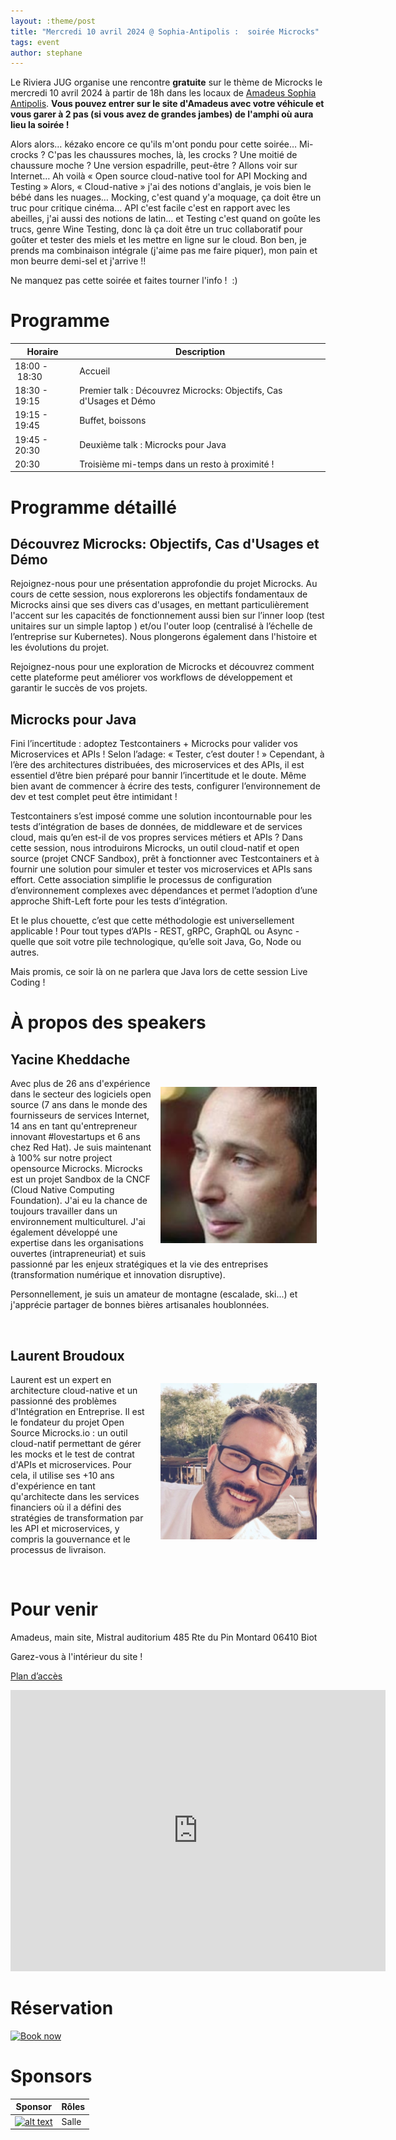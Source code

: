 ```yaml
---
layout: :theme/post
title: "Mercredi 10 avril 2024 @ Sophia-Antipolis :  soirée Microcks"
tags: event
author: stephane
---
```


Le Riviera JUG organise une rencontre **gratuite** sur le thème de Microcks le mercredi 10 avril 2024 à partir de 18h dans les locaux de [Amadeus Sophia Antipolis](url:https://goo.gl/maps/agQMwmE74eWqqQvd8).
**Vous pouvez entrer sur le site d'Amadeus avec votre véhicule et vous garer à 2 pas (si vous avez de grandes jambes) de l'amphi où aura lieu la soirée !**

Alors alors… kézako encore ce qu'ils m'ont pondu pour cette soirée… Mi-crocks ? C'pas les chaussures moches, là, les crocks ? Une moitié de chaussure moche ? Une version espadrille, peut-être ? Allons voir sur Internet… Ah voilà « Open source cloud-native tool for API Mocking and Testing » Alors, « Cloud-native » j'ai des notions d'anglais, je vois bien le bébé dans les nuages… Mocking, c'est quand y'a moquage, ça doit être un truc pour critique cinéma… API c'est facile c'est en rapport avec les abeilles, j'ai aussi des notions de latin… et Testing c'est quand on goûte les trucs, genre Wine Testing, donc là ça doit être un truc collaboratif pour goûter et tester des miels et les mettre en ligne sur le cloud. Bon ben, je prends ma combinaison intégrale (j'aime pas me faire piquer), mon pain et mon beurre demi-sel et j'arrive !!

Ne manquez pas cette soirée et faites tourner l'info !  :)


# Programme

|Horaire|Description|
|---|---|
|18:00 - 18:30|Accueil|
|18:30 - 19:15|Premier talk : Découvrez Microcks: Objectifs, Cas d'Usages et Démo|
|19:15 - 19:45|Buffet, boissons|
|19:45 - 20:30|Deuxième talk : Microcks pour Java|
|20:30|Troisième mi-temps dans un resto à proximité !|

# Programme détaillé

## Découvrez Microcks: Objectifs, Cas d'Usages et Démo

Rejoignez-nous pour une présentation approfondie du projet Microcks. Au cours de cette session, nous explorerons les objectifs fondamentaux de Microcks ainsi que ses divers cas d'usages, en mettant particulièrement l'accent sur les capacités de fonctionnement aussi bien sur l’inner loop (test unitaires sur un simple laptop ) et/ou l'outer loop (centralisé à l’échelle de l’entreprise sur Kubernetes). Nous plongerons également dans l'histoire et les évolutions du projet.

Rejoignez-nous pour une exploration de Microcks et découvrez comment cette plateforme peut améliorer vos workflows de développement et garantir le succès de vos projets.

## Microcks pour Java

Fini l’incertitude : adoptez Testcontainers + Microcks pour valider vos Microservices et APIs ! Selon l’adage: « Tester, c’est douter ! » Cependant, à l’ère des architectures distribuées, des microservices et des APIs, il est essentiel d’être bien préparé pour bannir l’incertitude et le doute. Même bien avant de commencer à écrire des tests, configurer l’environnement de dev et test complet peut être intimidant !

Testcontainers s’est imposé comme une solution incontournable pour les tests d’intégration de bases de données, de middleware et de services cloud, mais qu’en est-il de vos propres services métiers et APIs ? Dans cette session, nous introduirons Microcks, un outil cloud-natif et open source (projet CNCF Sandbox), prêt à fonctionner avec Testcontainers et à fournir une solution pour simuler et tester vos microservices et APIs sans effort. Cette association simplifie le processus de configuration d’environnement complexes avec dépendances et permet l’adoption d’une approche Shift-Left forte pour les tests d’intégration.

Et le plus chouette, c’est que cette méthodologie est universellement applicable ! Pour tout types d’APIs - REST, gRPC, GraphQL ou Async - quelle que soit votre pile technologique, qu’elle soit Java, Go, Node ou autres.

Mais promis, ce soir là on ne parlera que Java lors de cette session Live Coding !

# À propos des speakers

## Yacine Kheddache

<img style='float: right; margin:1em'  width="250" title='Yacine Kheddache' src='Yacine.png'/>

Avec plus de 26 ans d'expérience dans le secteur des logiciels open source (7 ans dans le monde des fournisseurs de services Internet, 14 ans en tant qu'entrepreneur innovant #lovestartups et 6 ans chez Red Hat). Je suis maintenant à 100% sur notre project opensource Microcks. Microcks est un projet Sandbox de la CNCF (Cloud Native Computing Foundation). J'ai eu la chance de toujours travailler dans un environnement multiculturel. J'ai également développé une expertise dans les organisations ouvertes (intrapreneuriat) et suis passionné par les enjeux stratégiques et la vie des entreprises (transformation numérique et innovation disruptive).

Personnellement, je suis un amateur de montagne (escalade, ski...) et j'apprécie partager de bonnes bières artisanales houblonnées.

<br style="clear: right"/>

## Laurent Broudoux

<img style='float: right; margin:1em'  width="250" title='Laurent Broudoux' src='Laurent-Broudoux.jpg'/>

Laurent est un expert en architecture cloud-native et un passionné des problèmes d'Intégration en Entreprise. Il est le fondateur du projet Open Source Microcks.io : un outil cloud-natif permettant de gérer les mocks et le test de contrat d'APIs et microservices. Pour cela, il utilise ses +10 ans d'expérience en tant qu'architecte dans les services financiers où il a défini des stratégies de transformation par les API et microservices, y compris la gouvernance et le processus de livraison.

<br style="clear: right"/>

# Pour venir

Amadeus, main site, Mistral auditorium
485 Rte du Pin Montard
06410 Biot

Garez-vous à l'intérieur du site !

[Plan d’accès](https://goo.gl/maps/agQMwmE74eWqqQvd8)

<iframe src="https://www.google.com/maps/embed?pb=!1m18!1m12!1m3!1d2334.61087379998!2d7.057556422906037!3d43.62195443006717!2m3!1f0!2f0!3f0!3m2!1i1024!2i768!4f13.1!3m3!1m2!1s0x12cc2b7cba432085%3A0xcb5e30e756ebb5c5!2sAmadeus%20Main%20Site!5e0!3m2!1sen!2sfr!4v1648131547103!5m2!1sen!2sfr" width="600" height="450" style="border:0;" allowfullscreen="" loading="lazy"></iframe>


# Réservation

<a href="https://www.ticketsource.eu/booking/t-pqxozeo">
<img border="0" width="260" height="112" alt="Book now"
src="https://www.ticketsource.eu/images/bookNow/bookNow-black-large.png">
</a>

# Sponsors

|Sponsor|Rôles|
|---|---|
|[![alt text]({site.page('Sponsors/index.md').image('amadeus.png')})](https://amadeus.com/fr)  | Salle|
